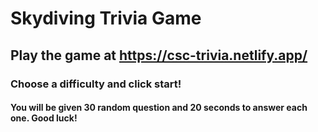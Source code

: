 # Skydiving Trivia Game

## Play the game at https://csc-trivia.netlify.app/

### Choose a difficulty and click start!

#### You will be given 30 random question and 20 seconds to answer each one. Good luck!
